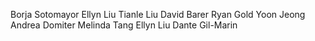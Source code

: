 Borja Sotomayor
Ellyn Liu
Tianle Liu
David Barer
Ryan Gold
Yoon Jeong
Andrea Domiter 
Melinda Tang
Ellyn Liu
Dante Gil-Marin
